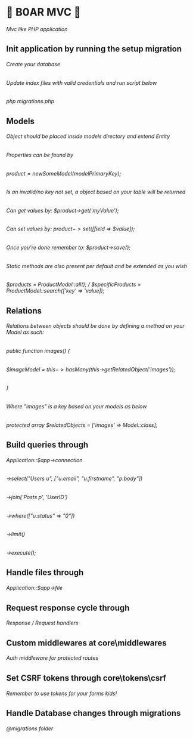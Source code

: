 # 🐗 B0AR MVC 🐗
###### Mvc like PHP application

## Init application by running the setup migration 
###### Create your database
###### Update index files with valid credentials and run script below
###### php migrations.php

## Models

###### Object should be placed inside models directory and extend Entity
###### Properties can be found by
###### $product = new SomeModel($modelPrimaryKey);
###### Is an invalid/no key not set, a object based on your table will be returned
###### Can get values by: $product->get('myValue');
###### Can set values by: $product->set([$field => $value]);
###### Once you're done remember to: $product->save();
###### Static methods are also present per default and be extended as you wish
###### $products = ProductModel::all(); / $specificProducts = ProductModel::search(['key' => 'value]);

## Relations
###### Relations between objects should be done by defining a method on your Model as such:
###### public function images() {
######     $imageModel = $this->hasMany($this->getRelatedObject('images'));
###### }
###### Where "images" is a key based on your models as below
###### protected array $relatedObjects = ['images' => Model::class];


## Build queries through 

###### Application::$app->connection
###### ->select("Users u", ["u.email", "u.firstname", "p.body"])
###### ->join('Posts p', 'UserID')
###### ->where(["u.status" => "0"])
###### ->limit()
###### ->execute();

## Handle files through 

###### Application::$app->file

## Request response cycle through 

###### Response / Request handlers

## Custom middlewares at core\middlewares

###### Auth middleware for protected routes

## Set CSRF tokens through core\tokens\csrf

###### Remember to use tokens for your forms kids!

## Handle Database changes through migrations

###### @migrations folder
